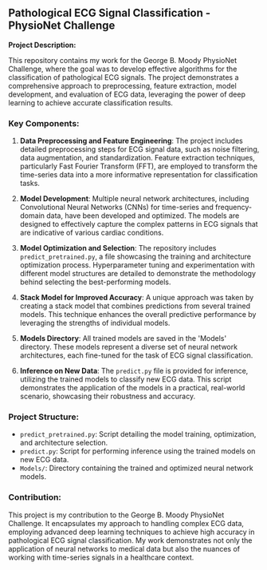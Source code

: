 ## Pathological ECG Signal Classification - PhysioNet Challenge

**Project Description:**

This repository contains my work for the George B. Moody PhysioNet Challenge, where the goal was to develop effective algorithms for the classification of pathological ECG signals. The project demonstrates a comprehensive approach to preprocessing, feature extraction, model development, and evaluation of ECG data, leveraging the power of deep learning to achieve accurate classification results.

### Key Components:

1. **Data Preprocessing and Feature Engineering**: The project includes detailed preprocessing steps for ECG signal data, such as noise filtering, data augmentation, and standardization. Feature extraction techniques, particularly Fast Fourier Transform (FFT), are employed to transform the time-series data into a more informative representation for classification tasks.

2. **Model Development**: Multiple neural network architectures, including Convolutional Neural Networks (CNNs) for time-series and frequency-domain data, have been developed and optimized. The models are designed to effectively capture the complex patterns in ECG signals that are indicative of various cardiac conditions.

3. **Model Optimization and Selection**: The repository includes `predict_pretrained.py`, a file showcasing the training and architecture optimization process. Hyperparameter tuning and experimentation with different model structures are detailed to demonstrate the methodology behind selecting the best-performing models.

4. **Stack Model for Improved Accuracy**: A unique approach was taken by creating a stack model that combines predictions from several trained models. This technique enhances the overall predictive performance by leveraging the strengths of individual models.

5. **Models Directory**: All trained models are saved in the 'Models' directory. These models represent a diverse set of neural network architectures, each fine-tuned for the task of ECG signal classification.

6. **Inference on New Data**: The `predict.py` file is provided for inference, utilizing the trained models to classify new ECG data. This script demonstrates the application of the models in a practical, real-world scenario, showcasing their robustness and accuracy.

### Project Structure:

- `predict_pretrained.py`: Script detailing the model training, optimization, and architecture selection.
- `predict.py`: Script for performing inference using the trained models on new ECG data.
- `Models/`: Directory containing the trained and optimized neural network models.


### Contribution:

This project is my contribution to the George B. Moody PhysioNet Challenge. It encapsulates my approach to handling complex ECG data, employing advanced deep learning techniques to achieve high accuracy in pathological ECG signal classification. My work demonstrates not only the application of neural networks to medical data but also the nuances of working with time-series signals in a healthcare context.
